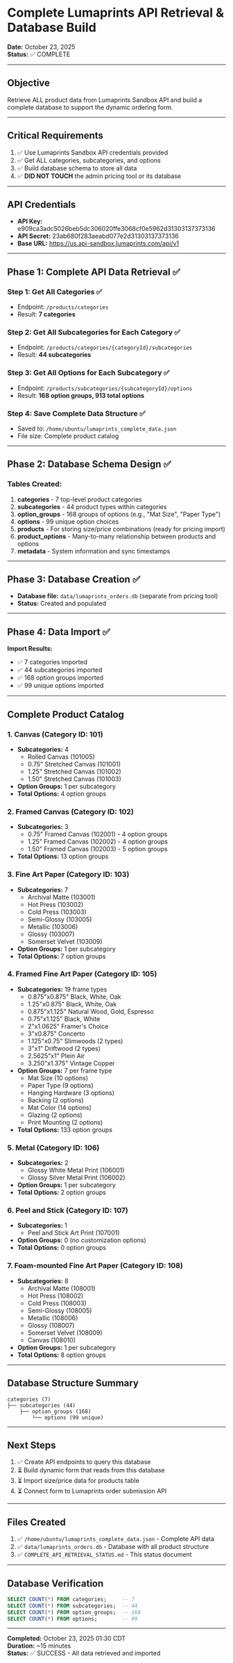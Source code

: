 # Complete Lumaprints API Retrieval & Database Build

**Date:** October 23, 2025  
**Status:** ✅ COMPLETE

---

## Objective

Retrieve ALL product data from Lumaprints Sandbox API and build a complete database to support the dynamic ordering form.

---

## Critical Requirements

1. ✅ Use Lumaprints Sandbox API credentials provided
2. ✅ Get ALL categories, subcategories, and options
3. ✅ Build database schema to store all data
4. ✅ **DID NOT TOUCH** the admin pricing tool or its database

---

## API Credentials

- **API Key:** e909ca3adc5026beb5dc306020ffe3068cf0e5962d31303137373136
- **API Secret:** 23ab680f283aeabd077e2d31303137373136
- **Base URL:** https://us.api-sandbox.lumaprints.com/api/v1

---

## Phase 1: Complete API Data Retrieval ✅

### Step 1: Get All Categories ✅
- Endpoint: `/products/categories`
- Result: **7 categories**

### Step 2: Get All Subcategories for Each Category ✅
- Endpoint: `/products/categories/{categoryId}/subcategories`
- Result: **44 subcategories**

### Step 3: Get All Options for Each Subcategory ✅
- Endpoint: `/products/subcategories/{subcategoryId}/options`
- Result: **168 option groups, 913 total options**

### Step 4: Save Complete Data Structure ✅
- Saved to: `/home/ubuntu/lumaprints_complete_data.json`
- File size: Complete product catalog

---

## Phase 2: Database Schema Design ✅

### Tables Created:
1. **categories** - 7 top-level product categories
2. **subcategories** - 44 product types within categories
3. **option_groups** - 168 groups of options (e.g., "Mat Size", "Paper Type")
4. **options** - 99 unique option choices
5. **products** - For storing size/price combinations (ready for pricing import)
6. **product_options** - Many-to-many relationship between products and options
7. **metadata** - System information and sync timestamps

---

## Phase 3: Database Creation ✅

- **Database file:** `data/lumaprints_orders.db` (separate from pricing tool)
- **Status:** Created and populated

---

## Phase 4: Data Import ✅

**Import Results:**
- ✅ 7 categories imported
- ✅ 44 subcategories imported
- ✅ 168 option groups imported
- ✅ 99 unique options imported

---

## Complete Product Catalog

### 1. Canvas (Category ID: 101)
- **Subcategories:** 4
  - Rolled Canvas (101005)
  - 0.75" Stretched Canvas (101001)
  - 1.25" Stretched Canvas (101002)
  - 1.50" Stretched Canvas (101003)
- **Option Groups:** 1 per subcategory
- **Total Options:** 4 option groups

### 2. Framed Canvas (Category ID: 102)
- **Subcategories:** 3
  - 0.75" Framed Canvas (102001) - 4 option groups
  - 1.25" Framed Canvas (102002) - 4 option groups
  - 1.50" Framed Canvas (102003) - 5 option groups
- **Total Options:** 13 option groups

### 3. Fine Art Paper (Category ID: 103)
- **Subcategories:** 7
  - Archival Matte (103001)
  - Hot Press (103002)
  - Cold Press (103003)
  - Semi-Glossy (103005)
  - Metallic (103006)
  - Glossy (103007)
  - Somerset Velvet (103009)
- **Option Groups:** 1 per subcategory
- **Total Options:** 7 option groups

### 4. Framed Fine Art Paper (Category ID: 105)
- **Subcategories:** 19 frame types
  - 0.875"x0.875" Black, White, Oak
  - 1.25"x0.875" Black, White, Oak
  - 0.875"x1.125" Natural Wood, Gold, Espresso
  - 0.75"x1.125" Black, White
  - 2"x1.0625" Framer's Choice
  - 3"x0.875" Concerto
  - 1.125"x0.75" Slimwoods (2 types)
  - 3"x1" Driftwood (2 types)
  - 2.5625"x1" Plein Air
  - 3.250"x1.375" Vintage Copper
- **Option Groups:** 7 per frame type
  - Mat Size (10 options)
  - Paper Type (9 options)
  - Hanging Hardware (3 options)
  - Backing (2 options)
  - Mat Color (14 options)
  - Glazing (2 options)
  - Print Mounting (2 options)
- **Total Options:** 133 option groups

### 5. Metal (Category ID: 106)
- **Subcategories:** 2
  - Glossy White Metal Print (106001)
  - Glossy Silver Metal Print (106002)
- **Option Groups:** 1 per subcategory
- **Total Options:** 2 option groups

### 6. Peel and Stick (Category ID: 107)
- **Subcategories:** 1
  - Peel and Stick Art Print (107001)
- **Option Groups:** 0 (no customization options)
- **Total Options:** 0 option groups

### 7. Foam-mounted Fine Art Paper (Category ID: 108)
- **Subcategories:** 8
  - Archival Matte (108001)
  - Hot Press (108002)
  - Cold Press (108003)
  - Semi-Glossy (108005)
  - Metallic (108006)
  - Glossy (108007)
  - Somerset Velvet (108009)
  - Canvas (108010)
- **Option Groups:** 1 per subcategory
- **Total Options:** 8 option groups

---

## Database Structure Summary

```
categories (7)
├── subcategories (44)
    ├── option_groups (168)
        └── options (99 unique)
```

---

## Next Steps

1. ✅ Create API endpoints to query this database
2. ⏳ Build dynamic form that reads from this database
3. ⏳ Import size/price data for products table
4. ⏳ Connect form to Lumaprints order submission API

---

## Files Created

1. ✅ `/home/ubuntu/lumaprints_complete_data.json` - Complete API data
2. ✅ `data/lumaprints_orders.db` - Database with all product structure
3. ✅ `COMPLETE_API_RETRIEVAL_STATUS.md` - This status document

---

## Database Verification

```sql
SELECT COUNT(*) FROM categories;     -- 7
SELECT COUNT(*) FROM subcategories;  -- 44
SELECT COUNT(*) FROM option_groups;  -- 168
SELECT COUNT(*) FROM options;        -- 99
```

---

**Completed:** October 23, 2025 01:30 CDT  
**Duration:** ~15 minutes  
**Status:** ✅ SUCCESS - All data retrieved and imported

